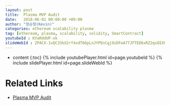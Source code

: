 ```yaml
---
layout: post
title:  Plasma MVP Audit
date:   2018-06-01 00:00:00 +09:00
author: "정순형(Kevin)"
categories: ethereum scalability plasma
tag: [ethereum, plasma, scalability, solidity, SmartContract]
youtubeId : KYaRddUP-xk
slideWebId : 2PACX-1vQC33kX2rf4vdT66pLnJYPEnCgj9zDFeA77JFTED6xRZ2qsOIXhtxSdf2oEK1H6Ey1kv7WeyyFl-pFm
---
```

* content
{:toc}
{% include youtubePlayer.html id=page.youtubeId %}
{% include slidePlayer.html id=page.slideWebId %}

# Related Links
- [Plasma MVP Audit](https://medium.com/onther-tech/plasma-mvp-audit-%EB%85%B9%EC%B7%A8%EB%A1%9D-script-166a2c5012b4)
